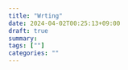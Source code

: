 ```yaml
---
title: "Wrting"
date: 2024-04-02T00:25:13+09:00
draft: true
summary: 
tags: [""]
categories: ""
---
```

